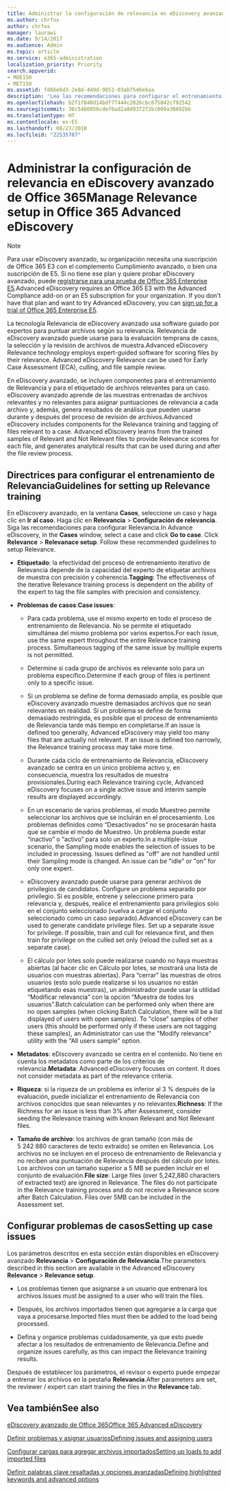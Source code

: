 ```yaml
---
title: Administrar la configuración de relevancia en eDiscovery avanzado de Office 365
ms.author: chrfox
author: chrfox
manager: laurawi
ms.date: 9/14/2017
ms.audience: Admin
ms.topic: article
ms.service: o365-administration
localization_priority: Priority
search.appverid:
- MOE150
- MET150
ms.assetid: fd6be6d3-2e8d-449d-9851-03ab7546e6aa
description: 'Lea las recomendaciones para configurar el entrenamiento de Relevancia en eDiscovery avanzado de Office 365 con el fin de puntuar archivos según su relevancia y generar resultados de análisis.  '
ms.openlocfilehash: b2f1f848d14bdf77444c2026cbc675042c792542
ms.sourcegitcommit: 36c5466056cdef6ad2a8d9372f2bc009a30892bb
ms.translationtype: HT
ms.contentlocale: es-ES
ms.lasthandoff: 08/27/2018
ms.locfileid: "22535787"
---
```

# <a name="manage-relevance-setup-in-office-365-advanced-ediscovery"></a><span data-ttu-id="f14da-103">Administrar la configuración de relevancia en eDiscovery avanzado de Office 365</span><span class="sxs-lookup"><span data-stu-id="f14da-103">Manage Relevance setup in Office 365 Advanced eDiscovery</span></span>

> [!NOTE]
> <span data-ttu-id="f14da-p101">Para usar eDiscovery avanzado, su organización necesita una suscripción de Office 365 E3 con el complemento Cumplimiento avanzado, o bien una suscripción de E5. Si no tiene ese plan y quiere probar eDiscovery avanzado, puede [registrarse para una prueba de Office 365 Enterprise E5](https://go.microsoft.com/fwlink/p/?LinkID=698279).</span><span class="sxs-lookup"><span data-stu-id="f14da-p101">Advanced eDiscovery requires an Office 365 E3 with the Advanced Compliance add-on or an E5 subscription for your organization. If you don't have that plan and want to try Advanced eDiscovery, you can [sign up for a trial of Office 365 Enterprise E5](https://go.microsoft.com/fwlink/p/?LinkID=698279).</span></span> 
  
 <span data-ttu-id="f14da-p102">La tecnología Relevancia de eDiscovery avanzado usa software guiado por expertos para puntuar archivos según su relevancia. Relevancia de eDiscovery avanzado puede usarse para la evaluación temprana de casos, la selección y la revisión de archivos de muestra.</span><span class="sxs-lookup"><span data-stu-id="f14da-p102">Advanced eDiscovery Relevance technology employs expert-guided software for scoring files by their relevance. Advanced eDiscovery Relevance can be used for Early Case Assessment (ECA), culling, and file sample review.</span></span> 
  
 <span data-ttu-id="f14da-p103">En eDiscovery avanzado, se incluyen componentes para el entrenamiento de Relevancia y para el etiquetado de archivos relevantes para un caso. eDiscovery avanzado aprende de las muestras entrenadas de archivos relevantes y no relevantes para asignar puntuaciones de relevancia a cada archivo y, además, genera resultados de análisis que pueden usarse durante y después del proceso de revisión de archivos.</span><span class="sxs-lookup"><span data-stu-id="f14da-p103">Advanced eDiscovery includes components for the Relevance training and tagging of files relevant to a case. Advanced eDiscovery learns from the trained samples of Relevant and Not Relevant files to provide Relevance scores for each file, and generates analytical results that can be used during and after the file review process.</span></span> 
  
## <a name="guidelines-for-setting-up-relevance-training"></a><span data-ttu-id="f14da-110">Directrices para configurar el entrenamiento de Relevancia</span><span class="sxs-lookup"><span data-stu-id="f14da-110">Guidelines for setting up Relevance training</span></span>

 <span data-ttu-id="f14da-p104">En eDiscovery avanzado, en la ventana **Casos**, seleccione un caso y haga clic en **Ir al caso**. Haga clic en **Relevancia** \> **Configuración de relevancia**. Siga las recomendaciones para configurar Relevancia.</span><span class="sxs-lookup"><span data-stu-id="f14da-p104">In Advance eDiscovery, in the **Cases** window, select a case and click **Go to case**. Click **Relevance** \> **Relevanace setup**. Follow these recommended guidelines to setup Relevance.</span></span> 
  
- <span data-ttu-id="f14da-114">**Etiquetado**: la efectividad del proceso de entrenamiento iterativo de Relevancia depende de la capacidad del experto de etiquetar archivos de muestra con precisión y coherencia.</span><span class="sxs-lookup"><span data-stu-id="f14da-114">**Tagging**: The effectiveness of the iterative Relevance training process is dependent on the ability of the expert to tag the file samples with precision and consistency.</span></span>
    
- <span data-ttu-id="f14da-115">**Problemas de casos**:</span><span class="sxs-lookup"><span data-stu-id="f14da-115">**Case issues**:</span></span> 
    
  - <span data-ttu-id="f14da-p105">Para cada problema, use el mismo experto en todo el proceso de entrenamiento de Relevancia. No se permite el etiquetado simultánea del mismo problema por varios expertos.</span><span class="sxs-lookup"><span data-stu-id="f14da-p105">For each issue, use the same expert throughout the entire Relevance training process. Simultaneous tagging of the same issue by multiple experts is not permitted.</span></span>
    
  - <span data-ttu-id="f14da-118">Determine si cada grupo de archivos es relevante solo para un problema específico.</span><span class="sxs-lookup"><span data-stu-id="f14da-118">Determine if each group of files is pertinent only to a specific issue.</span></span> 
    
  - <span data-ttu-id="f14da-p106">Si un problema se define de forma demasiado amplia, es posible que eDiscovery avanzado muestre demasiados archivos que no sean relevantes en realidad. Si un problema se define de forma demasiado restringida, es posible que el proceso de entrenamiento de Relevancia tarde más tiempo en completarse.</span><span class="sxs-lookup"><span data-stu-id="f14da-p106">If an issue is defined too generally, Advanced eDiscovery may yield too many files that are actually not relevant. If an issue is defined too narrowly, the Relevance training process may take more time.</span></span> 
    
  - <span data-ttu-id="f14da-121">Durante cada ciclo de entrenamiento de Relevancia, eDiscovery avanzado se centra en un único problema activo y, en consecuencia, muestra los resultados de muestra provisionales.</span><span class="sxs-lookup"><span data-stu-id="f14da-121">During each Relevance training cycle, Advanced eDiscovery focuses on a single active issue and interim sample results are displayed accordingly.</span></span>
    
  - <span data-ttu-id="f14da-p107">En un escenario de varios problemas, el modo Muestreo permite seleccionar los archivos que se incluirán en el procesamiento. Los problemas definidos como “Desactivados” no se procesarán hasta que se cambie el modo de Muestreo. Un problema puede estar “inactivo” o “activo” para solo un experto.</span><span class="sxs-lookup"><span data-stu-id="f14da-p107">In a multiple-issue scenario, the Sampling mode enables the selection of issues to be included in processing. Issues defined as "off" are not handled until their Sampling mode is changed. An issue can be "idle" or "on" for only one expert.</span></span>
    
  -  <span data-ttu-id="f14da-p108">eDiscovery avanzado puede usarse para generar archivos de privilegios de candidatos. Configure un problema separado por privilegio. Si es posible, entrene y seleccione primero para relevancia y, después, realice el entrenamiento para privilegios solo en el conjunto seleccionado (vuelva a cargar el conjunto seleccionado como un caso separado).</span><span class="sxs-lookup"><span data-stu-id="f14da-p108">Advanced eDiscovery can be used to generate candidate privilege files. Set up a separate issue for privilege. If possible, train and cull for relevance first, and then train for privilege on the culled set only (reload the culled set as a separate case).</span></span> 
    
  - <span data-ttu-id="f14da-p109">El cálculo por lotes solo puede realizarse cuando no haya muestras abiertas (al hacer clic en Cálculo por lotes, se mostrará una lista de usuarios con muestras abiertas). Para “cerrar” las muestras de otros usuarios (esto solo puede realizarse si los usuarios no están etiquetando esas muestras), un administrador puede usar la utilidad “Modificar relevancia” con la opción “Muestra de todos los usuarios”.</span><span class="sxs-lookup"><span data-stu-id="f14da-p109">Batch calculation can be performed only when there are no open samples (when clicking Batch Calculation, there will be a list displayed of users with open samples). To "close" samples of other users (this should be performed only if these users are not tagging these samples), an Administrator can use the "Modify relevance" utility with the "All users sample" option.</span></span>
    
- <span data-ttu-id="f14da-p110">**Metadatos**: eDiscovery avanzado se centra en el contenido. No tiene en cuenta los metadatos como parte de los criterios de relevancia.</span><span class="sxs-lookup"><span data-stu-id="f14da-p110">**Metadata**: Advanced eDiscovery focuses on content. It does not consider metadata as part of the relevance criteria.</span></span> 
    
- <span data-ttu-id="f14da-132">**Riqueza**: si la riqueza de un problema es inferior al 3 % después de la evaluación, puede inicializar el entrenamiento de Relevancia con archivos conocidos que sean relevantes y no relevantes.</span><span class="sxs-lookup"><span data-stu-id="f14da-132">**Richness**: If the Richness for an issue is less than 3% after Assessment, consider seeding the Relevance training with known Relevant and Not Relevant files.</span></span>
    
- <span data-ttu-id="f14da-p111">**Tamaño de archivo**: los archivos de gran tamaño (con más de 5 242 880 caracteres de texto extraído) se omiten en Relevancia. Los archivos no se incluyen en el proceso de entrenamiento de Relevancia y no reciben una puntuación de Relevancia después del cálculo por lotes. Los archivos con un tamaño superior a 5 MB se pueden incluir en el conjunto de evaluación.</span><span class="sxs-lookup"><span data-stu-id="f14da-p111">**File size**: Large files (over 5,242,880 characters of extracted text) are ignored in Relevance. The files do not participate in the Relevance training process and do not receive a Relevance score after Batch Calculation. Files over 5MB can be included in the Assessment set.</span></span>
    
## <a name="setting-up-case-issues"></a><span data-ttu-id="f14da-136">Configurar problemas de casos</span><span class="sxs-lookup"><span data-stu-id="f14da-136">Setting up case issues</span></span>

<span data-ttu-id="f14da-137">Los parámetros descritos en esta sección están disponibles en eDiscovery avanzado **Relevancia** \> **Configuración de Relevancia**.</span><span class="sxs-lookup"><span data-stu-id="f14da-137">The parameters described in this section are available in the Advanced eDiscovery **Relevance** \> **Relevance setup**.</span></span> 
  
- <span data-ttu-id="f14da-138">Los problemas tienen que asignarse a un usuario que entrenará los archivos.</span><span class="sxs-lookup"><span data-stu-id="f14da-138">Issues must be assigned to a user who will train the files.</span></span>
    
- <span data-ttu-id="f14da-139">Después, los archivos importados tienen que agregarse a la carga que vaya a procesarse.</span><span class="sxs-lookup"><span data-stu-id="f14da-139">Imported files must then be added to the load being processed.</span></span>
    
- <span data-ttu-id="f14da-140">Defina y organice problemas cuidadosamente, ya que esto puede afectar a los resultados de entrenamiento de Relevancia.</span><span class="sxs-lookup"><span data-stu-id="f14da-140">Define and organize issues carefully, as this can impact the Relevance training results.</span></span>
    
<span data-ttu-id="f14da-141">Después de establecer los parámetros, el revisor o experto puede empezar a entrenar los archivos en la pestaña **Relevancia**.</span><span class="sxs-lookup"><span data-stu-id="f14da-141">After parameters are set, the reviewer / expert can start training the files in the **Relevance** tab.</span></span> 
  
## <a name="see-also"></a><span data-ttu-id="f14da-142">Vea también</span><span class="sxs-lookup"><span data-stu-id="f14da-142">See also</span></span>

[<span data-ttu-id="f14da-143">eDiscovery avanzado de Office 365</span><span class="sxs-lookup"><span data-stu-id="f14da-143">Office 365 Advanced eDiscovery</span></span>](office-365-advanced-ediscovery.md)
  
[<span data-ttu-id="f14da-144">Definir problemas y asignar usuarios</span><span class="sxs-lookup"><span data-stu-id="f14da-144">Defining issues and assigning users</span></span>](define-issues-and-assign-users.md)
  
[<span data-ttu-id="f14da-145">Configurar cargas para agregar archivos importados</span><span class="sxs-lookup"><span data-stu-id="f14da-145">Setting up loads to add imported files</span></span>](set-up-loads-to-add-imported-files.md)
  
[<span data-ttu-id="f14da-146">Definir palabras clave resaltadas y opciones avanzadas</span><span class="sxs-lookup"><span data-stu-id="f14da-146">Defining highlighted keywords and advanced options</span></span>](define-highlighted-keywords-and-advanced-options.md)

